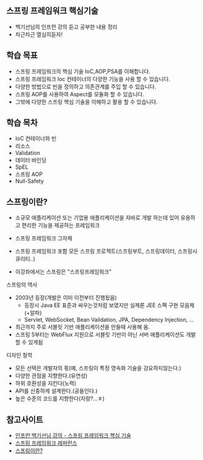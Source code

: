 ## 스프링 프레임워크 핵심기술
- 백기선님의 인프런 강의 듣고 공부한 내용 정리
- 차근차근 열심히듣자!

## 학습 목표
- 스프링 프레임워크의 핵심 기술 IoC,AOP,PSA를 이해합니다.
- 스프링 프레임워크 Ioc 컨테이너의 다양한 기능을 사용 할 수 있습니다.
- 다양한 방법으로 빈을 정의하고 의존관계를 주입 할 수 있습니다.
- 스프링 AOP를 사용하여 Aspect를 모듈화 할 수 있습니다.
- 그밖에 다양한 스프링 핵심 기술을 이해하고 활용 할 수 있습니다.

## 학습 목차
- IoC 컨테이너와 빈
- 리소스
- Validation
- 데이터 바인딩
- SpEL
- 스프링 AOP
- Null-Safety

## 스프링이란?
- 소규모 애플리케이션 또는 기업용 애플리케이션을 자바로 개발 하는데 있어 유용하고 편리한 기능을 제공하는 프레임워크

- 스프링 프레임워크 그자체
- 스프링 프레임워크 포함 모든 스프링 프로젝트(스프링부트, 스프링데이터, 스프링시큐리티..)
- 이강좌에서는 스프링은 "스프링프레임워크"

스프링의 역사
- 2003년 등장(개발은 이미 이전부터 진행됬음)
    - 등장시 Java EE 표준과 싸우는것처럼 보였지만 실제론 JEE 스팩 구현 모음체(+알파)
    - Servlet, WebSocket, Bean Vaildation, JPA, Dependency Injection, ...
- 최근까지 주로 서블릿 기반 애플리케이션을 만들때 사용해 옴.
- 스프링 5부터는 WebFlux 지원으로 서블릿 기반이 아닌 서버 애플리케이션도 개발 할 수 있게됨

디자인 철학
- 모든 선택은 개발자의 몫(예, 스프링이 특정 영속화 기술을 강요하지않는다.)
- 다양한 관점을 지향한다.(유연성)
- 하위 호환성을 지킨다(노력)
- API를 신중하게 설계한다.(공들인다.)
- 높은 수준의 코드를 지향한다(자랑?...ㅎ)


## 참고사이트
- [인프런 백기선님 강의 - 스프링 프레임워크 핵심 기술](https://www.inflearn.com/course/spring-framework_core/)
- [스프링 프레임워크 레퍼런스](https://docs.spring.io/spring/docs/current/spring-framework-reference/index.html)
- [스프링이란?](https://docs.spring.io/spring/docs/current/spring-framework-reference/overview.html#overview)
